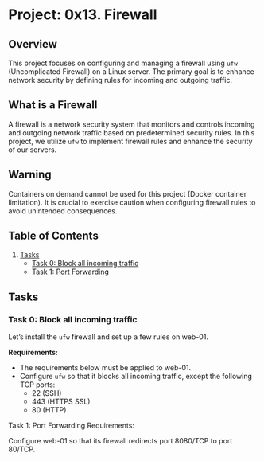 # Project: 0x13. Firewall

## Overview
This project focuses on configuring and managing a firewall using `ufw` (Uncomplicated Firewall) on a Linux server. The primary goal is to enhance network security by defining rules for incoming and outgoing traffic.

## What is a Firewall
A firewall is a network security system that monitors and controls incoming and outgoing network traffic based on predetermined security rules. In this project, we utilize `ufw` to implement firewall rules and enhance the security of our servers.

## Warning
Containers on demand cannot be used for this project (Docker container limitation). It is crucial to exercise caution when configuring firewall rules to avoid unintended consequences.

## Table of Contents
1. [Tasks](#tasks)
   - [Task 0: Block all incoming traffic](#task-0-block-all-incoming-traffic)
   - [Task 1: Port Forwarding](#task-1-port-forwarding)

## Tasks

### Task 0: Block all incoming traffic
Let’s install the `ufw` firewall and set up a few rules on web-01.

**Requirements:**
- The requirements below must be applied to web-01.
- Configure `ufw` so that it blocks all incoming traffic, except the following TCP ports:
  - 22 (SSH)
  - 443 (HTTPS SSL)
  - 80 (HTTP)

Task 1: Port Forwarding
Requirements:

Configure web-01 so that its firewall redirects port 8080/TCP to port 80/TCP.

